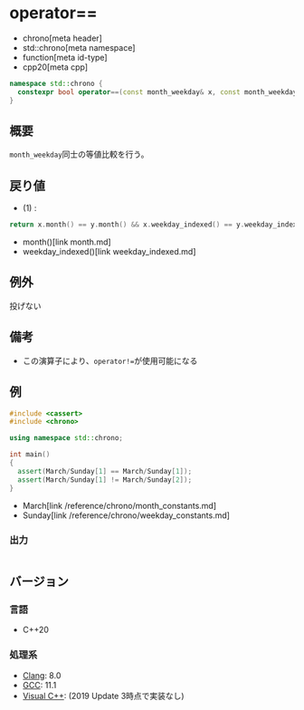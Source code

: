 # operator==
* chrono[meta header]
* std::chrono[meta namespace]
* function[meta id-type]
* cpp20[meta cpp]

```cpp
namespace std::chrono {
  constexpr bool operator==(const month_weekday& x, const month_weekday& y) noexcept; // (1) C++20
}
```

## 概要
`month_weekday`同士の等値比較を行う。


## 戻り値
- (1) :

```cpp
return x.month() == y.month() && x.weekday_indexed() == y.weekday_indexed();
```
* month()[link month.md]
* weekday_indexed()[link weekday_indexed.md]


## 例外
投げない


## 備考
- この演算子により、`operator!=`が使用可能になる


## 例
```cpp example
#include <cassert>
#include <chrono>

using namespace std::chrono;

int main()
{
  assert(March/Sunday[1] == March/Sunday[1]);
  assert(March/Sunday[1] != March/Sunday[2]);
}
```
* March[link /reference/chrono/month_constants.md]
* Sunday[link /reference/chrono/weekday_constants.md]

### 出力
```
```

## バージョン
### 言語
- C++20

### 処理系
- [Clang](/implementation.md#clang): 8.0
- [GCC](/implementation.md#gcc): 11.1
- [Visual C++](/implementation.md#visual_cpp): (2019 Update 3時点で実装なし)
